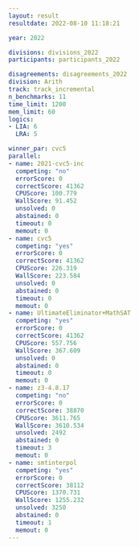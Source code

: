 ```yaml
---
layout: result
resultdate: 2022-08-10 11:18:21

year: 2022

divisions: divisions_2022
participants: participants_2022

disagreements: disagreements_2022
division: Arith
track: track_incremental
n_benchmarks: 11
time_limit: 1200
mem_limit: 60
logics:
- LIA: 6
  LRA: 5

winner_par: cvc5
parallel:
- name: 2021-cvc5-inc
  competing: "no"
  errorScore: 0
  correctScore: 41362
  CPUScore: 100.779
  WallScore: 91.452
  unsolved: 0
  abstained: 0
  timeout: 0
  memout: 0
- name: cvc5
  competing: "yes"
  errorScore: 0
  correctScore: 41362
  CPUScore: 226.319
  WallScore: 223.584
  unsolved: 0
  abstained: 0
  timeout: 0
  memout: 0
- name: UltimateEliminator+MathSAT
  competing: "yes"
  errorScore: 0
  correctScore: 41362
  CPUScore: 557.756
  WallScore: 367.609
  unsolved: 0
  abstained: 0
  timeout: 0
  memout: 0
- name: z3-4.8.17
  competing: "no"
  errorScore: 0
  correctScore: 38870
  CPUScore: 3611.765
  WallScore: 3610.534
  unsolved: 2492
  abstained: 0
  timeout: 3
  memout: 0
- name: smtinterpol
  competing: "yes"
  errorScore: 0
  correctScore: 38112
  CPUScore: 1370.731
  WallScore: 1255.232
  unsolved: 3250
  abstained: 0
  timeout: 1
  memout: 0
---
```

